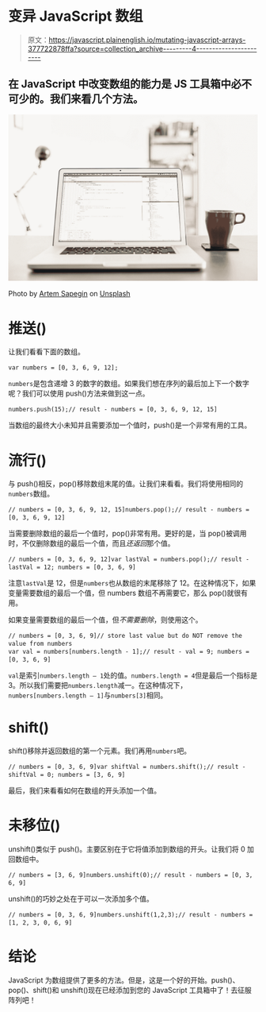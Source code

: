# 变异 JavaScript 数组

> 原文：<https://javascript.plainenglish.io/mutating-javascript-arrays-377722878ffa?source=collection_archive---------4----------------------->

## 在 JavaScript 中改变数组的能力是 JS 工具箱中必不可少的。我们来看几个方法。

![](img/da7adc3463e119e80ccd35f65df244ab.png)

Photo by [Artem Sapegin](https://unsplash.com/@sapegin?utm_source=medium&utm_medium=referral) on [Unsplash](https://unsplash.com?utm_source=medium&utm_medium=referral)

# 推送()

让我们看看下面的数组。

```
var numbers = [0, 3, 6, 9, 12];
```

`numbers`是包含递增 3 的数字的数组。如果我们想在序列的最后加上下一个数字呢？我们可以使用 push()方法来做到这一点。

```
numbers.push(15);// result - numbers = [0, 3, 6, 9, 12, 15]
```

当数组的最终大小未知并且需要添加一个值时，push()是一个非常有用的工具。

# 流行()

与 push()相反，pop()移除数组末尾的值。让我们来看看。我们将使用相同的`numbers`数组。

```
// numbers = [0, 3, 6, 9, 12, 15]numbers.pop();// result - numbers = [0, 3, 6, 9, 12]
```

当需要删除数组的最后一个值时，pop()非常有用。更好的是，当 pop()被调用时，不仅删除数组的最后一个值，而且*还返回*那个值。

```
// numbers = [0, 3, 6, 9, 12]var lastVal = numbers.pop();// result - lastVal = 12; numbers = [0, 3, 6, 9]
```

注意`lastVal`是 12，但是`numbers`也从数组的末尾移除了 12。在这种情况下，如果变量需要数组的最后一个值，但 numbers 数组不再需要它，那么 pop()就很有用。

如果变量需要数组的最后一个值，但*不需要删除*，则使用这个。

```
// numbers = [0, 3, 6, 9]// store last value but do NOT remove the value from numbers
var val = numbers[numbers.length - 1];// result - val = 9; numbers = [0, 3, 6, 9]
```

`val`是索引`numbers.length — 1`处的值。`numbers.length = 4`但是最后一个指标是 3。所以我们需要把`numbers.length`减一。在这种情况下，`numbers[numbers.length — 1]`与`numbers[3]`相同。

# shift()

shift()移除并返回数组的第一个元素。我们再用`numbers`吧。

```
// numbers = [0, 3, 6, 9]var shiftVal = numbers.shift();// result - shiftVal = 0; numbers = [3, 6, 9]
```

最后，我们来看看如何在数组的开头添加一个值。

# 未移位()

unshift()类似于 push()。主要区别在于它将值添加到数组的开头。让我们将 0 加回数组中。

```
// numbers = [3, 6, 9]numbers.unshift(0);// result - numbers = [0, 3, 6, 9]
```

unshift()的巧妙之处在于可以一次添加多个值。

```
// numbers = [0, 3, 6, 9]numbers.unshift(1,2,3);// result - numbers = [1, 2, 3, 0, 6, 9]
```

# 结论

JavaScript 为数组提供了更多的方法。但是，这是一个好的开始。push()、pop()、shift()和 unshift()现在已经添加到您的 JavaScript 工具箱中了！去征服阵列吧！
